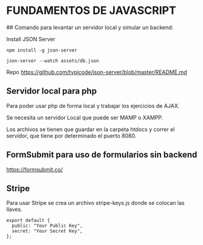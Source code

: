 # FUNDAMENTOS DE JAVASCRIPT

## Comando para levantar un servidor local y simular un backend: 

Install JSON Server 

```
npm install -g json-server
```

```
json-server --watch assets/db.json 
```

Repo
https://github.com/typicode/json-server/blob/master/README.md

## Servidor local para php

Para poder usar php de forma local y trabajar los ejercicios de AJAX. 

Se necesita un servidor Local que puede ser MAMP o XAMPP. 

Los archivos se tienen que guardar en la carpeta htdocs y correr el servidor, que tiene por determinado el puerto 8080. 


## FormSubmit para uso de formularios sin backend

https://formsubmit.co/


## Stripe 

Para usar Stripe se crea un archivo stripe-keys.js 
donde se colocan las llaves. 

```
export default {
  public: "Your Public Key", 
  secret: "Your Secret Key",
};

```